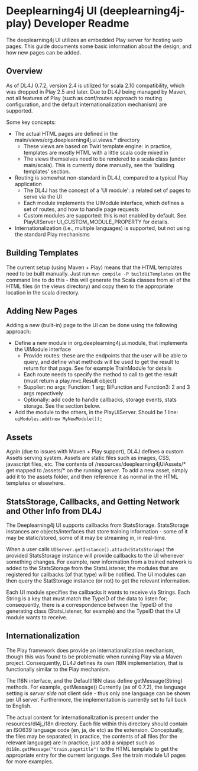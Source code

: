 
# Deeplearning4j UI (deeplearning4j-play) Developer Readme

The deeplearning4j UI utilizes an embedded Play server for hosting web pages. This guide documents some basic information
about the design, and how new pages can be added.

## Overview

As of DL4J 0.7.2, version 2.4 is utilized for scala 2.10 compatibility, which was dropped in Play 2.5 and later.
Due to DL4J being managed by Maven, not all features of Play (such as conf/routes approach to routing configuration, and
the default internationalization mechanism) are supported.

Some key concepts:

- The actual HTML pages are defined in the main/views/org.deeplearning4j.ui.views.* directory
    - These views are based on Twirl template engine: in practice, templates are mostly HTML with a
    little scala code mixed in
    - The views themselves need to be rendered to a scala class (under main/scala). This is currently done manually,
    see the 'building templates' section.
- Routing is somewhat non-standard in DL4J, compared to a typical Play application
    - The DL4J has the concept of a 'UI module': a related set of pages to serve via the UI
    - Each module implements the UIModule interface, which defines a set of routes, and how to handle page requests
    - Custom modules are supported: this is not enabled by default. See PlayUIServer UI_CUSTOM_MODULE_PROPERTY for details.
- Internationalization (i.e., multiple languages) is supported, but not using the standard Play mechanisms

## Building Templates

The current setup (using Maven + Play) means that the HTML templates need to be built manually.
Just run ```mvn compile -P buildUiTemplates``` on the command line to do this - this will generate the Scala classes
from all of the HTML files (in the views directory) and copy them to the appropriate location in the scala directory.

## Adding New Pages

Adding a new (built-in) page to the UI can be done using the following approach:

- Define a new module in org.deeplearning4j.ui.module, that implements the UIModule interface
    - Provide routes: these are the endpoints that the user will be able to query, and define what methods will be used
     to get the result to return for that page. See for example TrainModule for details
    - Each route needs to specify the method to call to get the result (must return a play.mvc.Result object) 
    - Supplier: no args; Function: 1 arg; BiFunction and Function3: 2 and 3 args repectively
    - Optionally: add code to handle callbacks, storage events, stats storage. See the section below.
- Add the module to the others, in the PlayUIServer. Should be 1 line: ```uiModules.add(new MyNewModule());```

## Assets

Again (due to issues with Maven + Play support), DL4J defines a custom Assets serving system. Assets are static files
such as images, CSS, javascript files, etc.
The contents of /resources/deeplearning4jUiAssets/* get mapped to /assets/* on the running server. To add a new asset,
simply add it to the assets folder, and then reference it as normal in the HTML templates or elsewhere.

## StatsStorage, Callbacks, and Getting Network and Other Info from DL4J 

The Deeplearning4j UI supports callbacks from StatsStorage. StatsStorage instances are objects/interfaces that store
training information - some of it may be static/stored, some of it may be streaming in, in real-time.

When a user calls ```UIServer.getInstance().attach(StatsStorage)``` the provided StatsStorage instance will provide
callbacks to the UI whenever something changes. For example, new information from a trained network is added to the
StatsStorage from the StatsListener, the modules that are registered for callbacks (of that type) will be notified.
The UI modules can then query the StatStorage instance (or not) to get the relevant information.

Each UI module specifies the callbacks it wants to receive via Strings. Each String is a key that must match the
TypeID of the data to listen for; consequently, there is a correspondence between the TypeID of the generating class
(StatsListener, for example) and the TypeID that the UI module wants to receive.


## Internationalization

The Play framework does provide an internationalization mechanism, though this was found to be problematic when running
 Play via a Maven project. Consequently, DL4J defines its own I18N implementation, that is functionally similar to the
 Play mechanism.

The I18N interface, and the DefaultI18N class define getMessage(String) methods. For example, getMessage() 
Currently (as of 0.7.2), the language setting is *server side* not client side - thus only one language can be shown per
 UI server. Furthermore, the implementation is currently set to fall back to English. 
 
The actual content for internationalization is present under the resources/dl4j_i18n directory. Each file within this
 directory should contain an ISO639 language code (en, ja, de etc) as the extension.
Conceptually, the files may be separated; in practice, the contents of all files (for the relevant language) are
In practice, just add a snippet such as ```@i18n.getMessage("train.pagetitle")``` to the HTML template to get the
appropriate entry for the current language. See the train module UI pages for more examples.

